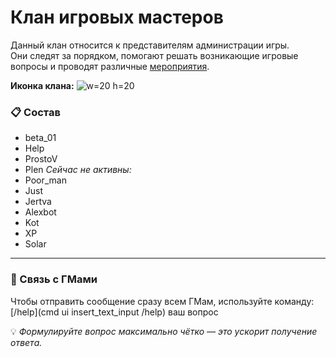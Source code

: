  # Клан игровых мастеров
Данный клан относится к представителям администрации игры.  
Они следят за порядком, помогают решать возникающие игровые вопросы и проводят различные [мероприятия](/sys/event).

**Иконка клана:** ![w=20 h=20](clan/25)
### 📋 Состав
- beta_01  
- Help  
- ProstoV  
- Plen
_Сейчас не активны:_
- Poor_man  
- Just  
- Jertva  
- Alexbot  
- Kot  
- XP  
- Solar  
___
### 📢 Связь с ГМами

Чтобы отправить сообщение сразу всем ГМам, используйте команду:  
[/help](cmd ui insert_text_input /help) ваш вопрос

💡 *Формулируйте вопрос максимально чётко — это ускорит получение ответа.*
